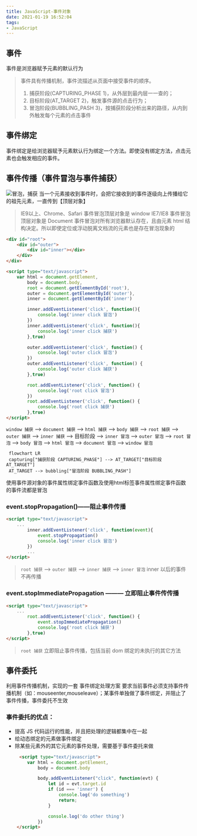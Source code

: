 ```yaml
---
title: JavaScript-事件对象
date: 2021-01-19 16:52:04
tags:
- JavaScript
---
```


## 事件
事件是浏览器赋予元素的默认行为
> 事件具有传播机制，事件流描述从页面中接受事件的顺序。
> 1.    捕获阶段(CAPTURING_PHASE 1)，从外层到最内层一一查的；
> 2.    目标阶段(AT_TARGET 2)，触发事件源的点击行为；
> 3.    冒泡阶段(BUBBLING_PASH 3)，按捕获阶段分析出来的路径，从内到外触发每个元素的点击事件

## 事件绑定
事件绑定是给浏览器赋予元素默认行为绑定一个方法。即使没有绑定方法，点击元素也会触发相应的事件。

## 事件传播（事件冒泡与事件捕获）
![冒泡，捕获](/images/js/event.jpg)
当一个元素接收到事件时，会把它接收到的事件逐级向上传播给它的祖先元素，一直传到【顶层对象】
> IE9以上、Chrome、Safari 事件冒泡顶层对象是 window
IE7/IE8 事件冒泡顶层对象是 Document
事件冒泡对所有浏览器默认存在，且由元素 html 结构决定。<span class='custom-box custom-box-339'>所以即使定位或浮动脱离文档流的元素也是存在冒泡现象的</span>

```html
<div id="root">
    <div id="outer">
        <div id="inner"></div>
    </div>
</div>

<script type="text/javascript">
    var html = document.getElement,
        body = document.body,
        root = document.getElementById('root'),
        outer = document.getElementById('outer'),
        inner = document.getElementById('inner')

        inner.addEventListener('click', function(){
            console.log('inner click 冒泡')
        })
        inner.addEventListener('click', function(){
            console.log('inner click 捕获')
        },true)

        outer.addEventListener('click', function() {
            console.log('outer click 冒泡')
        })
        outer.addEventListener('click', function() {
            console.log('outer click 捕获')
        },true)

        root.addEventListener('click', function() {
            console.log('root click 冒泡')
        })
        root.addEventListener('click', function() {
            console.log('root click 捕获')
        },true)
</script>
```
<span class='custom-box custom-box-393'>`window 捕获` --> `document 捕获` --> `html 捕获` --> `body 捕获` --> `root 捕获` --> `outer 捕获` --> `inner 捕获`</span><span class='custom-box custom-box-339'> --> 目标阶段 --> </span> <span class='custom-box custom-box-993'>`inner 冒泡` --> `outer 冒泡` --> `root 冒泡` --> `body 冒泡` --> `html 冒泡` --> `document 冒泡` --> `window 冒泡`</span>
```mermaid
 flowchart LR
 capturing["捕获阶段 CAPTURING_PHASE"] --> AT_TARGET["目标阶段 AT_TARGET"]
 AT_TARGET --> bubbling["冒泡阶段 BUBBLING_PASH"]
```
使用事件源对象的事件属性绑定事件函数及使用html标签事件属性绑定事件函数的事件流都是冒泡

### event.stopPropagation()——阻止事件传播
```html
<script type="text/javascript">
    ...
        inner.addEventListener('click', function(event){
            event.stopPropagation()
            console.log('inner click 冒泡')
        })
        ...
</script>
```
> `root 捕获` --> `outer 捕获` --> `inner 捕获` --> `inner 冒泡`
inner 以后的事件不再传播

### event.stopImmediatePropagation ——— 立即阻止事件传传播
```html
<script type="text/javascript">
    ...
        root.addEventListener('click', function() {
            event.stopImmediatePropagation()
            console.log('root click 捕获')
        },true)
</script>
```
> `root 捕获`
   立即阻止事件传播，包括当前 dom 绑定的未执行的其它方法

## 事件委托
利用事件传播机制，实现的一套 <span class='custom-box custom-box-393'>事件绑定处理方案</span>
<span class='custom-box custom-box-933'>要求当前事件必须支持事件传播机制（如：mouseenter,mouseleave）；某事件单独做了事件绑定，并阻止了事件传播，事件委托不生效</span>

### 事件委托的优点：
* 提高 JS 代码运行的性能，并且把处理的逻辑都集中在一起
* 给动态绑定的元素做事件绑定
* 除某些元素外的其它元素的事件处理，需要基于事件委托来做

```html
     <script type="text/javascript">
        var html = document.getElement,
            body = document.body

            body.addEventListener("click", function(evt) {
                let id = evt.target.id
                if (id === 'inner') {
                    console.log('do something')
                    return;
                }

                console.log('do other thing')
            })
    </script>
```